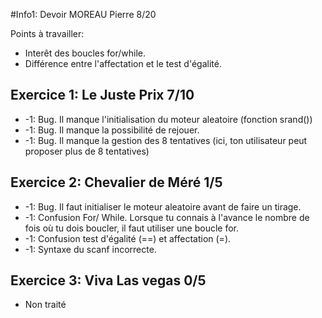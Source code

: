 #Info1: Devoir MOREAU Pierre 8/20

Points à travailler:
* Interêt des boucles for/while.
* Différence entre l'affectation et le test d'égalité.

## Exercice 1: Le Juste Prix 7/10
 
* -1: Bug. Il manque l'initialisation du moteur aleatoire (fonction srand())
* -1: Bug. Il manque la possibilité de rejouer.
* -1: Bug. Il manque la gestion des 8 tentatives (ici, ton utilisateur peut proposer plus de 8 tentatives)

## Exercice 2: Chevalier de Méré 1/5

* -1: Bug. Il faut initialiser le moteur aleatoire avant de faire un tirage.
* -1: Confusion For/ While. Lorsque tu connais à l'avance le nombre de fois où tu dois boucler, il faut utiliser une boucle for.
* -1: Confusion test d'égalité (==) et affectation (=).
* -1: Syntaxe du scanf incorrecte.

## Exercice 3: Viva Las vegas 0/5

* Non traité